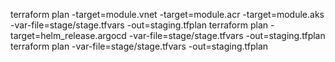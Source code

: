 terraform plan -target=module.vnet -target=module.acr -target=module.aks -var-file=stage/stage.tfvars -out=staging.tfplan
terraform plan -target=helm_release.argocd -var-file=stage/stage.tfvars -out=staging.tfplan 
terraform plan -var-file=stage/stage.tfvars -out=staging.tfplan 
